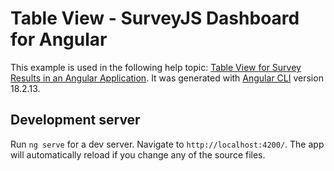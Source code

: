 # Table View - SurveyJS Dashboard for Angular

This example is used in the following help topic: [Table View for Survey Results in an Angular Application](https://surveyjs.io/dashboard/documentation/set-up-table-view/angular). It was generated with [Angular CLI](https://github.com/angular/angular-cli) version 18.2.13.

## Development server

Run `ng serve` for a dev server. Navigate to `http://localhost:4200/`. The app will automatically reload if you change any of the source files.
